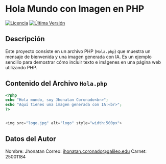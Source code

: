 # Hola Mundo con Imagen en PHP

[![Licencia](https://img.shields.io/badge/Licencia-MIT-green.svg)](LICENSE)  [![Última Versión](https://img.shields.io/badge/Versión-1.0-blue.svg)](#)

## Descripción

Este proyecto consiste en un archivo PHP (`Hola.php`) que muestra un mensaje de bienvenida y una imagen generada con IA. Es un ejemplo sencillo para demostrar cómo incluir texto e imágenes en una página web utilizando PHP.

## Contenido del Archivo `Hola.php`

```php
<?php
echo "Hola mundo, soy Jhonatan Coronado<br>";
echo "Aquí tienes una imagen generada con IA:<br>";
?>


<img src="logo.jpg" alt="logo" style="width:500px">
```
## Datos del Autor
Nombre: Jhonatan
Correo: jhonatan.coronado@galileo.edu
Carnet: 25001184

